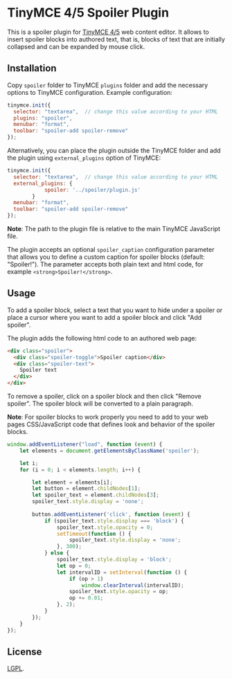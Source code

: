 # TinyMCE 4/5 Spoiler Plugin

This is a spoiler plugin for [TinyMCE 4/5](https://www.tiny.cloud/) web content editor. It allows to insert spoiler
blocks into authored text, that is, blocks of text that are initially collapsed and can be expanded by mouse click.

## Installation

Copy `spoiler` folder to TinyMCE `plugins` folder and add the necessary options to TinyMCE configuration.
Example configuration:

```javascript
tinymce.init({
  selector: "textarea",  // change this value according to your HTML
  plugins: "spoiler",
  menubar: "format",
  toolbar: "spoiler-add spoiler-remove"
});
```

Alternatively, you can place the plugin outside the TinyMCE folder
and add the plugin using `external_plugins` option of TinyMCE:

```javascript
tinymce.init({
  selector: "textarea",  // change this value according to your HTML
  external_plugins: {
            spoiler: '../spoiler/plugin.js'
        }
  menubar: "format",
  toolbar: "spoiler-add spoiler-remove"
});
```
**Note**: The path to the plugin file is relative to the main TinyMCE JavaScript file.

The plugin accepts an optional `spoiler_caption` configuration parameter that allows you to define
a custom caption for spoiler blocks (default: "Spoiler!").
The parameter accepts both plain text and html code, for example `<strong>Spoiler!</strong>`.

## Usage

To add a spoiler block, select a text that you want to hide under a spoiler or place a cursor
where you want to add a spoiler block and click "Add spoiler".

The plugin adds the following html code to an authored web page:

```html
<div class="spoiler">
  <div class="spoiler-toggle">Spoiler caption</div>
  <div class="spoiler-text">
    Spoiler text
  </div>
</div>
```

To remove a spoiler, click on a spoiler block and then click "Remove spoiler". The spoiler block will be converted
to a plain paragraph.

**Note**: For spoiler blocks to work properly you need to add to your web pages CSS/JavaScript
code that defines look and behavior of the spoiler blocks.

````javascript
window.addEventListener("load", function (event) {
    let elements = document.getElementsByClassName('spoiler');

    let i;
    for (i = 0; i < elements.length; i++) {

        let element = elements[i];
        let button = element.childNodes[1];
        let spoiler_text = element.childNodes[3];
        spoiler_text.style.display = 'none';
        
        button.addEventListener('click', function (event) {
            if (spoiler_text.style.display === 'block') {
                spoiler_text.style.opacity = 0;
                setTimeout(function () {
                    spoiler_text.style.display = 'none';
                }, 300);
            } else {
                spoiler_text.style.display = 'block';
                let op = 0;
                let intervalID = setInterval(function () {
                    if (op > 1)
                        window.clearInterval(intervalID);
                    spoiler_text.style.opacity = op;
                    op += 0.01;
                }, 2);
            }
        });
    }
});
````
## License

[LGPL](http://www.gnu.org/licenses/lgpl-3.0.en.html).
